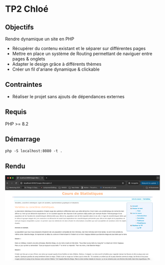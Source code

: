 # TP2 Chloé

## Objectifs
Rendre dynamique un site en PHP
- Récupérer du contenu existant et le séparer sur différentes pages
- Mettre en place un système de Routing permettant de naviguer entre pages & onglets
- Adapter le design grâce à différents thèmes
- Créer un fil d'ariane dynamique & clickable

## Contraintes
- Réaliser le projet sans ajouts de dépendances externes

## Requis
PHP >= 8.2

## Démarrage
```
php -S localhost:8080 -t .
```
## Rendu
![Illustration du rendu](rendu.png)